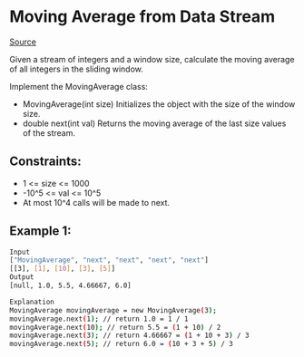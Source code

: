 # Moving Average from Data Stream
[Source](https://leetcode.com/problems/moving-average-from-data-stream/)

Given a stream of integers and a window size, calculate the moving average of all integers in the sliding window.

Implement the MovingAverage class:

 - MovingAverage(int size) Initializes the object with the size of the window size.
 - double next(int val) Returns the moving average of the last size values of the stream.


## Constraints:
 - 1 <= size <= 1000
 - -10^5 <= val <= 10^5
 - At most 10^4 calls will be made to next.

## Example 1:
```sh
Input
["MovingAverage", "next", "next", "next", "next"]
[[3], [1], [10], [3], [5]]
Output
[null, 1.0, 5.5, 4.66667, 6.0]

Explanation
MovingAverage movingAverage = new MovingAverage(3);
movingAverage.next(1); // return 1.0 = 1 / 1
movingAverage.next(10); // return 5.5 = (1 + 10) / 2
movingAverage.next(3); // return 4.66667 = (1 + 10 + 3) / 3
movingAverage.next(5); // return 6.0 = (10 + 3 + 5) / 3
```